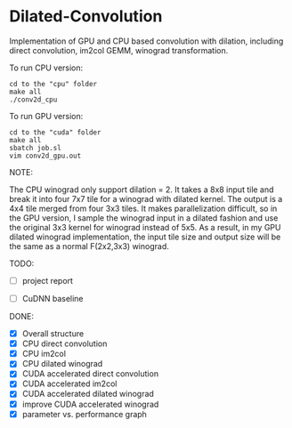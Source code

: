 # Dilated-Convolution

Implementation of GPU and CPU based convolution with dilation, including direct convolution, im2col GEMM, winograd transformation.

To run CPU version:

    cd to the "cpu" folder
    make all
    ./conv2d_cpu

To run GPU version:

    cd to the "cuda" folder
    make all
    sbatch job.sl
    vim conv2d_gpu.out

NOTE:

The CPU winograd only support dilation = 2. It takes a 8x8 input tile and break it into four 7x7 tile for a winograd with dilated kernel. The output is a 4x4 tile merged from four 3x3 tiles. It makes parallelization difficult, so in the GPU version, I sample the winograd input in a dilated fashion and use the original 3x3 kernel for winograd instead of 5x5. As a result, in my GPU dilated winograd implementation, the input tile size and output size will be the same as a normal F(2x2,3x3) winograd.


TODO:


- [ ] project report
- [ ] CuDNN baseline


DONE:

- [x] Overall structure
- [x] CPU direct convolution
- [x] CPU im2col
- [x] CPU dilated winograd
- [x] CUDA accelerated direct convolution
- [x] CUDA accelerated im2col
- [x] CUDA accelerated dilated winograd
- [x] improve CUDA accelerated winograd 
- [x] parameter vs. performance graph
